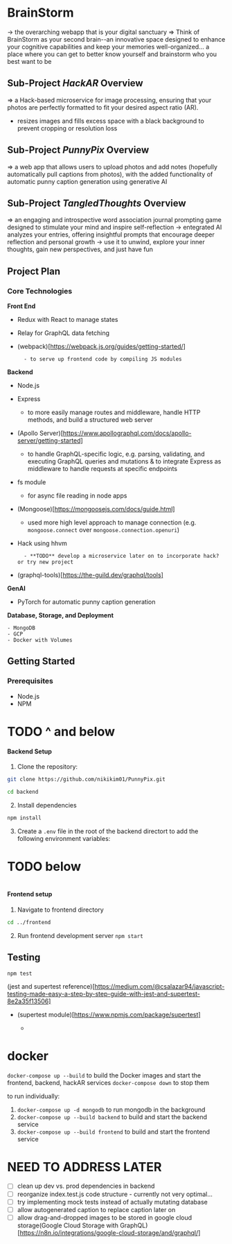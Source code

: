 # BrainStorm

-> the overarching webapp that is your digital sanctuary
=> Think of BrainStorm as your second brain--an innovative space designed to enhance your cognitive capabilities and keep your memories well-organized... a place where you can get to better know yourself and brainstorm who you best want to be

## Sub-Project _HackAR_ Overview

=> a Hack-based microservice for image processing, ensuring that your photos are perfectly formatted to fit your desired aspect ratio (AR).

- resizes images and fills excess space with a black background to prevent cropping or resolution loss

## Sub-Project _PunnyPix_ Overview

=> a web app that allows users to upload photos and add notes (hopefully automatically pull captions from photos), with the added functionality of automatic punny caption generation using generative AI

## Sub-Project _TangledThoughts_ Overview

=> an engaging and introspective word association journal prompting game designed to stimulate your mind and inspire self-reflection
-> entegrated AI analyzes your entries, offering insightful prompts that encourage deeper reflection and personal growth
-> use it to unwind, explore your inner thoughts, gain new perspectives, and just have fun

## Project Plan

### Core Technologies

**Front End**

- Redux with React to manage states
- Relay for GraphQL data fetching
- (webpack)[https://webpack.js.org/guides/getting-started/]

        - to serve up frontend code by compiling JS modules

**Backend**

- Node.js

- Express

  - to more easily manage routes and middleware, handle HTTP methods, and build a structured web server

- (Apollo Server)[https://www.apollographql.com/docs/apollo-server/getting-started]

  - to handle GraphQL-specific logic, e.g. parsing, validating, and executing GraphQL queries and mutations & to integrate Express as middleware to handle requests at specific endpoints

- fs module

  - for async file reading in node apps

- (Mongoose)[https://mongoosejs.com/docs/guide.html]
  - used more high level approach to manage connection (e.g. `mongoose.connect` over `mongoose.connection.openuri`)
- Hack using hhvm

        - **TODO** develop a microservice later on to incorporate hack? or try new project

- (graphql-tools)[https://the-guild.dev/graphql/tools]

**GenAI**

- PyTorch for automatic punny caption generation

**Database, Storage, and Deployment**

    - MongoDB
    - GCP
    - Docker with Volumes

## Getting Started

### Prerequisites

- Node.js
- NPM

# TODO ^ and below

#### Backend Setup

1. Clone the repository:

```bash
git clone https://github.com/nikikim01/PunnyPix.git

cd backend
```

2. Install dependencies

```bash
npm install
```

3. Create a `.env` file in the root of the backend directort to add the following environment variables:

# TODO below

```

```

#### Frontend setup

1. Navigate to frontend directory

```bash
cd ../frontend
```

2. Run frontend development server
   `npm start`

## Testing

`npm test`

(jest and supertest reference)[https://medium.com/@csalazar94/javascript-testing-made-easy-a-step-by-step-guide-with-jest-and-supertest-8e2a35f13506]

- (supertest module)[https://www.npmjs.com/package/supertest]

  -

# docker

`docker-compose up --build` to build the Docker images and start the frontend, backend, hackAR services
`docker-compose down` to stop them

to run individually:

1. `docker-compose up -d mongodb` to run mongodb in the background
2. `docker-compose up --build backend` to build and start the backend service
3. `docker-compose up --build frontend` to build and start the frontend service

# NEED TO ADDRESS LATER

- [ ] clean up dev vs. prod dependencies in backend
- [ ] reorganize index.test.js code structure - currently not very optimal...
- [ ] try implementing mock tests instead of actually mutating database
- [ ] allow autogenerated caption to replace caption later on
- [ ] allow drag-and-dropped images to be stored in google cloud storage(Google Cloud Storage with GraphQL)[https://n8n.io/integrations/google-cloud-storage/and/graphql/]

